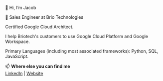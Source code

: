 👋 Hi, I’m Jacob

💼 Sales Engineer at Brio Technologies

Certified Google Cloud Architect.

I help Briotech's customers to use Google Cloud Platform and Google Workspace.

Primary Languages (including most associated frameworks): Python, SQL, JavaScript.

📫 **Where else you can find me**  
[LinkedIn](https://www.linkedin.com/in/wooyakob/) | [Website](https://www.wooyakob.com/)
